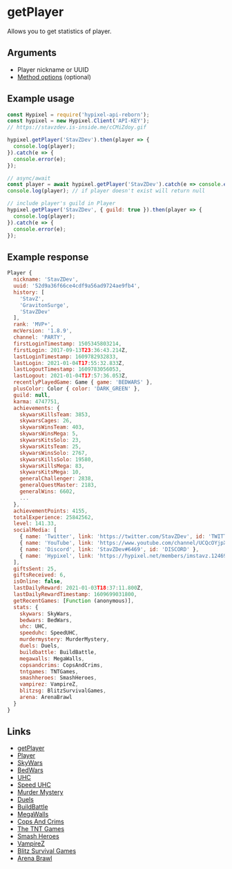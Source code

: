 # getPlayer
Allows you to get statistics of player.
## Arguments
- Player nickname or UUID
- [Method options](https://hypixel.stavzdev.xyz/#/docs/main/master/typedef/PlayerMethodOptions) (optional)

## Example usage
```js
const Hypixel = require('hypixel-api-reborn');
const hypixel = new Hypixel.Client('API-KEY');
// https://stavzdev.is-inside.me/cCMiZdoy.gif

hypixel.getPlayer('StavZDev').then(player => {
  console.log(player);
}).catch(e => {
  console.error(e);
});

// async/await
const player = await hypixel.getPlayer('StavZDev').catch(e => console.error(e));
console.log(player); // if player doesn't exist will return null 

// include player's guild in Player
hypixel.getPlayer('StavZDev', { guild: true }).then(player => {
  console.log(player);
}).catch(e => {
  console.error(e);
});
```
## Example response
```js
Player {
  nickname: 'StavZDev',
  uuid: '52d9a36f66ce4cdf9a56ad9724ae9fb4',
  history: [
    'StavZ',
    'GravitonSurge',
    'StavZDev'
  ],
  rank: 'MVP+',
  mcVersion: '1.8.9',
  channel: 'PARTY',
  firstLoginTimestamp: 1505345803214,
  firstLogin: 2017-09-13T23:36:43.214Z,
  lastLoginTimestamp: 1609782932833,
  lastLogin: 2021-01-04T17:55:32.833Z,
  lastLogoutTimestamp: 1609783056053,
  lastLogout: 2021-01-04T17:57:36.053Z,
  recentlyPlayedGame: Game { game: 'BEDWARS' },
  plusColor: Color { color: 'DARK_GREEN' },
  guild: null,
  karma: 4747751,
  achievements: {
    skywarsKillsTeam: 3853,
    skywarsCages: 26,
    skywarsWinsTeam: 403,
    skywarsWinsMega: 5,
    skywarsKitsSolo: 23,
    skywarsKitsTeam: 25,
    skywarsWinsSolo: 2767,
    skywarsKillsSolo: 19580,
    skywarsKillsMega: 83,
    skywarsKitsMega: 10,
    generalChallenger: 2838,
    generalQuestMaster: 2183,
    generalWins: 6602,
    ...
  },
  achievementPoints: 4155,
  totalExperience: 25842562,
  level: 141.33,
  socialMedia: [
    { name: 'Twitter', link: 'https://twitter.com/StavZDev', id: 'TWITTER' },
    { name: 'YouTube', link: 'https://www.youtube.com/channel/UCQcOYjpXiDEWpb34eBtObtQ', id: 'YOUTUBE' },
    { name: 'Discord', link: 'StavZDev#6469', id: 'DISCORD' },
    { name: 'Hypixel', link: 'https://hypixel.net/members/imstavz.1246904/', id: 'HYPIXEL' }
  ],
  giftsSent: 25,
  giftsReceived: 6,
  isOnline: false,
  lastDailyReward: 2021-01-03T18:37:11.800Z,
  lastDailyRewardTimestamp: 1609699031800,
  getRecentGames: [Function (anonymous)],
  stats: {
    skywars: SkyWars,
    bedwars: BedWars,
    uhc: UHC,
    speeduhc: SpeedUHC,
    murdermystery: MurderMystery,
    duels: Duels,
    buildbattle: BuildBattle,
    megawalls: MegaWalls,
    copsandcrims: CopsAndCrims,
    tntgames: TNTGames,
    smashheroes: SmashHeroes,
    vampirez: VampireZ,
    blitzsg: BlitzSurvivalGames,
    arena: ArenaBrawl
  }
}
```
## Links
- [getPlayer](https://hypixel.stavzdev.xyz/#/docs/main/master/class/Client?scrollTo=getPlayer)
- [Player](https://hypixel.stavzdev.xyz/#/docs/main/master/class/Player)
- [SkyWars](https://hypixel.stavzdev.xyz/#/docs/main/master/class/SkyWars)
- [BedWars](https://hypixel.stavzdev.xyz/#/docs/main/master/class/BedWars)
- [UHC](https://hypixel.stavzdev.xyz/#/docs/main/master/class/UHC)
- [Speed UHC](https://hypixel.stavzdev.xyz/#/docs/main/master/class/SpeedUHC)
- [Murder Mystery](https://hypixel.stavzdev.xyz/#/docs/main/master/class/MurderMystery)
- [Duels](https://hypixel.stavzdev.xyz/#/docs/main/master/class/Duels)
- [BuildBattle](https://hypixel.stavzdev.xyz/#/docs/main/master/class/BuildBattle)
- [MegaWalls](https://hypixel.stavzdev.xyz/#/docs/main/master/class/MegaWalls)
- [Cops And Crims](https://hypixel.stavzdev.xyz/#/docs/main/master/class/CopsAndCrims)
- [The TNT Games](https://hypixel.stavzdev.xyz/#/docs/main/master/class/TNTGames)
- [Smash Heroes](https://hypixel.stavzdev.xyz/#/docs/main/master/class/ShashHeroes)
- [VampireZ](https://hypixel.stavzdev.xyz/#/docs/main/master/class/VampireZ)
- [Blitz Survival Games](https://hypixel.stavzdev.xyz/#/docs/main/master/class/BlitzSurvivalGames)
- [Arena Brawl](https://hypixel.stavzdev.xyz/#/docs/main/master/class/ArenaBrawl)